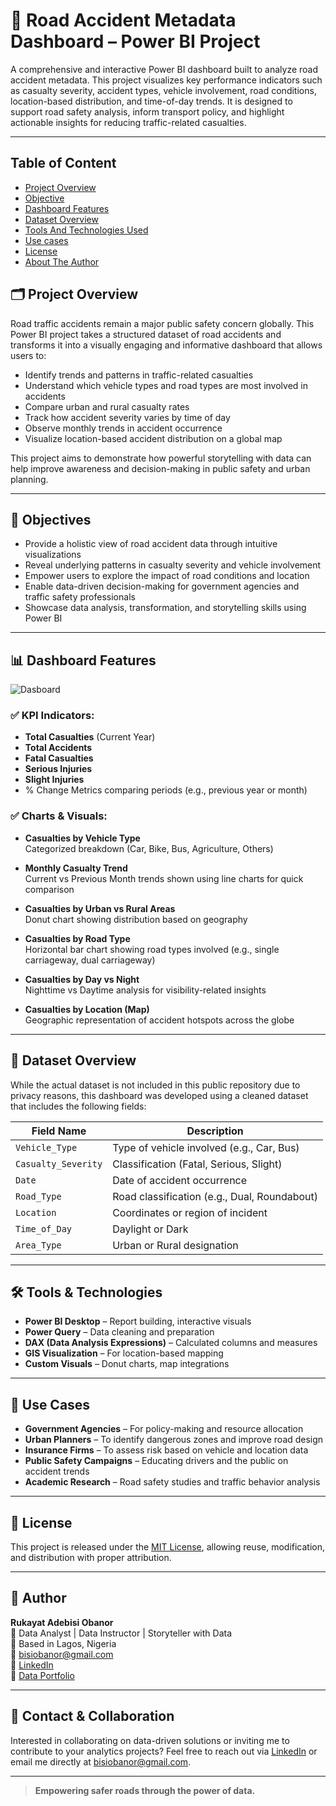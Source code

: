 
# 🚧 Road Accident Metadata Dashboard – Power BI Project

A comprehensive and interactive Power BI dashboard built to analyze road accident metadata. This project visualizes key performance indicators such as casualty severity, accident types, vehicle involvement, road conditions, location-based distribution, and time-of-day trends. It is designed to support road safety analysis, inform transport policy, and highlight actionable insights for reducing traffic-related casualties.

---
## Table of Content
- [Project Overview](https://github.com/Queen-Rukky/Road-Accident-Analysis?tab=readme-ov-file#%EF%B8%8F-project-overview)
- [Objective](https://github.com/Queen-Rukky/Road-Accident-Analysis?tab=readme-ov-file#-objectives)
- [Dashboard Features](https://github.com/Queen-Rukky/Road-Accident-Analysis?tab=readme-ov-file#-dashboard-features)
- [Dataset Overview](https://github.com/Queen-Rukky/Road-Accident-Analysis?tab=readme-ov-file#-dataset-overview)
- [Tools And Technologies Used](https://github.com/Queen-Rukky/Road-Accident-Analysis?tab=readme-ov-file#%EF%B8%8F-tools--technologies)
- [Use cases](https://github.com/Queen-Rukky/Road-Accident-Analysis?tab=readme-ov-file#-use-cases)
- [License](https://github.com/Queen-Rukky/Road-Accident-Analysis?tab=readme-ov-file#-license)
- [About The Author](https://github.com/Queen-Rukky/Road-Accident-Analysis?tab=readme-ov-file#-author)

## 🗂️ Project Overview

Road traffic accidents remain a major public safety concern globally. This Power BI project takes a structured dataset of road accidents and transforms it into a visually engaging and informative dashboard that allows users to:

- Identify trends and patterns in traffic-related casualties
- Understand which vehicle types and road types are most involved in accidents
- Compare urban and rural casualty rates
- Track how accident severity varies by time of day
- Observe monthly trends in accident occurrence
- Visualize location-based accident distribution on a global map

This project aims to demonstrate how powerful storytelling with data can help improve awareness and decision-making in public safety and urban planning.

---


## 🎯 Objectives

- Provide a holistic view of road accident data through intuitive visualizations
- Reveal underlying patterns in casualty severity and vehicle involvement
- Empower users to explore the impact of road conditions and location
- Enable data-driven decision-making for government agencies and traffic safety professionals
- Showcase data analysis, transformation, and storytelling skills using Power BI

---

## 📊 Dashboard Features
![Dasboard](https://github.com/user-attachments/assets/2448bc80-0116-47f5-9dd9-b4e7615863ab)

### ✅ KPI Indicators:
- **Total Casualties** (Current Year)
- **Total Accidents**
- **Fatal Casualties**
- **Serious Injuries**
- **Slight Injuries**
- % Change Metrics comparing periods (e.g., previous year or month)

### ✅ Charts & Visuals:
- **Casualties by Vehicle Type**  
  Categorized breakdown (Car, Bike, Bus, Agriculture, Others)

- **Monthly Casualty Trend**  
  Current vs Previous Month trends shown using line charts for quick comparison

- **Casualties by Urban vs Rural Areas**  
  Donut chart showing distribution based on geography

- **Casualties by Road Type**  
  Horizontal bar chart showing road types involved (e.g., single carriageway, dual carriageway)

- **Casualties by Day vs Night**  
  Nighttime vs Daytime analysis for visibility-related insights

- **Casualties by Location (Map)**  
  Geographic representation of accident hotspots across the globe

---

## 🧪 Dataset Overview

While the actual dataset is not included in this public repository due to privacy reasons, this dashboard was developed using a cleaned dataset that includes the following fields:

| Field Name         | Description                                     |
|--------------------|-------------------------------------------------|
| `Vehicle_Type`     | Type of vehicle involved (e.g., Car, Bus)       |
| `Casualty_Severity`| Classification (Fatal, Serious, Slight)         |
| `Date`             | Date of accident occurrence                     |
| `Road_Type`        | Road classification (e.g., Dual, Roundabout)    |
| `Location`         | Coordinates or region of incident               |
| `Time_of_Day`      | Daylight or Dark                                |
| `Area_Type`        | Urban or Rural designation                      |

---

## 🛠️ Tools & Technologies

- **Power BI Desktop** – Report building, interactive visuals
- **Power Query** – Data cleaning and preparation
- **DAX (Data Analysis Expressions)** – Calculated columns and measures
- **GIS Visualization** – For location-based mapping
- **Custom Visuals** – Donut charts, map integrations

---

## 📌 Use Cases

- **Government Agencies** – For policy-making and resource allocation  
- **Urban Planners** – To identify dangerous zones and improve road design  
- **Insurance Firms** – To assess risk based on vehicle and location data  
- **Public Safety Campaigns** – Educating drivers and the public on accident trends  
- **Academic Research** – Road safety studies and traffic behavior analysis

---

## 📄 License

This project is released under the [MIT License](LICENSE), allowing reuse, modification, and distribution with proper attribution.

---

## 👤 Author

**Rukayat Adebisi Obanor**  
🎯 Data Analyst | Data Instructor | Storyteller with Data  
📍 Based in Lagos, Nigeria  
📧 [bisiobanor@gmail.com](mailto:bisiobanor@gmail.com)  
🔗 [LinkedIn](https://www.linkedin.com/in/rukayatobanor)  
📁 [Data Portfolio](https://www.datascienceportfol.io/RukayatAdebisiObanor)

---

## 💬 Contact & Collaboration

Interested in collaborating on data-driven solutions or inviting me to contribute to your analytics projects? Feel free to reach out via [LinkedIn](https://www.linkedin.com/in/rukayatobanor) or email me directly at [bisiobanor@gmail.com](mailto:bisiobanor@gmail.com).

---

> **Empowering safer roads through the power of data.**
